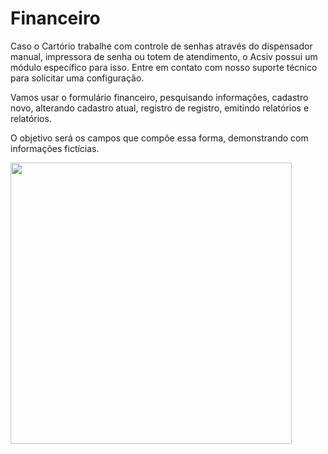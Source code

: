 # Financeiro
Caso o Cartório trabalhe com controle de senhas através do dispensador manual, impressora de senha ou totem de atendimento, o Acsiv possui um módulo específico para isso. Entre em contato com nosso suporte técnico para solicitar uma configuração.

Vamos usar o formulário financeiro, pesquisando informações, cadastro novo, alterando cadastro atual, registro de registro, emitindo relatórios e relatórios.

O objetivo será os campos que compõe essa forma, demonstrando com informações fictícias.
<div align-"center">
<img src="https://user-images.githubusercontent.com/98952804/165134558-1afde495-4ba3-4c4e-a538-123d637abf9b.png" width="450px" />
</div>

